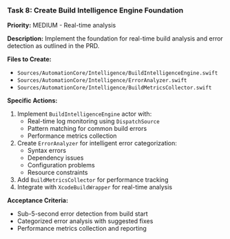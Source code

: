 ### Task 8: Create Build Intelligence Engine Foundation
**Priority:** MEDIUM - Real-time analysis

**Description:** Implement the foundation for real-time build analysis and error detection as outlined in the PRD.

**Files to Create:**
- `Sources/AutomationCore/Intelligence/BuildIntelligenceEngine.swift`
- `Sources/AutomationCore/Intelligence/ErrorAnalyzer.swift`
- `Sources/AutomationCore/Intelligence/BuildMetricsCollector.swift`

**Specific Actions:**
1. Implement `BuildIntelligenceEngine` actor with:
   - Real-time log monitoring using `DispatchSource`
   - Pattern matching for common build errors
   - Performance metrics collection
2. Create `ErrorAnalyzer` for intelligent error categorization:
   - Syntax errors
   - Dependency issues
   - Configuration problems
   - Resource constraints
3. Add `BuildMetricsCollector` for performance tracking
4. Integrate with `XcodeBuildWrapper` for real-time analysis

**Acceptance Criteria:**
- Sub-5-second error detection from build start
- Categorized error analysis with suggested fixes
- Performance metrics collection and reporting
